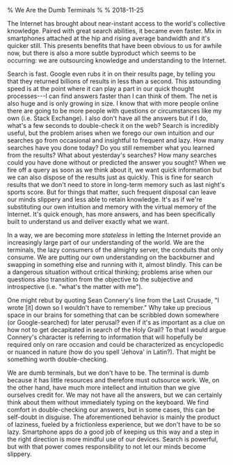 % We Are the Dumb Terminals
%
% 2018-11-25

The Internet has brought about near-instant access to the world's collective knowledge. Paired with great search abilities, it became even faster. Mix in smartphones attached at the hip and rising average bandwidth and it's quicker still. This presents benefits that have been obvious to us for awhile now, but there is also a more subtle byproduct which seems to be occurring: we are outsourcing knowledge and understanding to the Internet.

Search is fast. Google even rubs it in on their results page, by telling you that they returned billions of results in less than a second. This astounding speed is at the point where it can play a part in our quick thought processes---I can find answers faster than I can think of them. The net is also huge and is only growing in size. I know that with more people online there are going to be more people with questions or circumstances like my own (i.e. Stack Exchange). I also don't have all the answers but if I do, what's a few seconds to double-check it on the web? Search is incredibly useful, but the problem arises when we forego our own intuition and our searches go from occasional and insightful to frequent and lazy. How many searches have you done today? Do you still remember what you learned from the results? What about yesterday's searches? How many searches could you have done without or predicted the answer you sought? When we fire off a query as soon as we think about it, we want quick information but we can also dispose of the results just as quickly. This is fine for search results that we don't need to store in long-term memory such as last night's sports score. But for things that matter, such frequent disposal can leave our minds slippery and less able to retain knowledge. It's as if we're substituting our own intuition and memory with the virtual memory of the Internet. It's quick enough, has more answers, and has been specifically built to understand us and deliver exactly what we want.

In a way, we are becoming more *stateless* in letting the Internet provide an increasingly large part of our understanding of the world. We are the terminals, the lazy consumers of the almighty server, the conduits that only consume. We are putting our own understanding on the backburner and swapping in something else and running with it, almost blindly. This can be a dangerous situation without critical thinking; problems arise when our questions also transition from the objective to the subjective and introspective (i.e. "what's the matter with me").

One might rebut by quoting Sean Connery's line from the Last Crusade, "I wrote [it] down so I wouldn't have to remember." Why take up precious space in our brains for something that can be scribbled down somewhere (or Google-searched) for later perusal? even if it's as important as a clue on how not to get decapitated in search of the Holy Grail? To that I would argue Connery's character is referring to information that will hopefully be required only on rare occasion and could be characterized as encyclopedic or nuanced in nature (how do you spell 'Jehova' in Latin?). That might be something worth double-checking.

<!--The Internet has formed a path of lesser resistance and we are starting to travel that path more and more, letting more of our answers and understanding come from search results.-->

<!--Social systems and content aggregation on the web have become monopolies (Facebook, Instagram, YouTube, Twitch, Reddit, Twitter in Alexa's [top 50](https://www.alexa.com/topsites) global websites) and even with more content being made daily, the virtual world is becoming smaller as more people seem to have seen that one video, meme, or tweet. This spells danger for users who are spending more time online and naturally taking more cues from the Internet in curating their opinions, world views, or their character. With more permeation into the fabric of people's lives, extended use of these monopolistic sites fosters homogeneity and shrinks the real world too.-->

We are dumb terminals, but we don't have to be. The terminal is dumb because it has little resources and therefore must outsource work. We, on the other hand, have much more intellect and intuition than we give ourselves credit for. We may not have all the answers, but we can certainly think about them without immediately typing on the keyboard. We find comfort in double-checking our answers, but in some cases, this can be self-doubt in disguise. The aforementioned behavior is mainly the product of laziness, fueled by a frictionless experience, but we don't have to be so lazy. Smartphone apps do a good job of keeping us this way and a step in the right direction is more mindful use of our devices. Search is powerful, but with that power comes responsibility to not let our minds become slippery.

<!--

---


1. Quick Search
  - Internet speeds have increased to current level
  - Phones always on us
  - They have fast access to net
2. We forego own knowledge and use Internet's
      - We are lazy
        - Laziness takes the path of least resistance
      - We have quick search
        - We can type and have autocompleted results faster that we can think critically
      - Internet is huge and probably has answers for similar situations
        - More people online, more articles
        - We don't often have all the answers (come back to: but we have the intuition)
          - We also doubt our own answers/self (or find comfort in double-checking)
            - Come back to: double-checking is a form of doubt
3. We are dumb terminals
      - Terminals
        - Do little work, outsource to server b/c it's faster/easier
      - We are like terminals because we also outsource
        - We are stateless and have started depending on search results
            - Either search was warranted, the results could have been predicted, or the result has been forgotten
            - Dependence leads to more statelessness (e.g. more forgetful, just google again when I need it)
            - Worrisome
              - Monopoly sites making world smaller
              	- Same meme, video, tweet
              		- Empty vessels + smaller world = less to pick from and homogeneity
      - The terminal is really the phone, but thin, client-like characteristics have eeked out of the device, and into our person
        - We have become more like the device
4. We don't have to be
      - We have brain power and intuition
      - We don't have to be so lazy
        - One step in the right direction is to use our phones less
      - Outsourcing knowledge is unhealthy and will leave us worse off
      - Capable of thinking for ourselves



- Quick search => dumb terminal
- Dumb terminal => influenced by social media

- More people using internet
- Internet making world figuratively smaller through monopoly sites
	- Monopoly sites bubble up content either they or the populous wants everyone to see
	- There are enough people using the sites so that people don't have to leave front page to be satisfied (short-term)
- People aren't thinking, instead they're searching
	- It's as fast as thought processes, etc.
- B/c it's fast, people are outsources more questions to search
	- Laziness, terminal---server model
- This leads to statelessness where we are immediately discrediting our own critical thinking and going straight for the search bar
	- eval
- The more we become stateless the more we allow the Internet to make up our world view/character
- As the Internet becomes smaller, this statelessness and impressionability leaves us homogenized
	- Leaves the real world smaller as a result

- The terminal is really the phone, but thin, client-like characteristics have eeked out of the device, and into our person
	- We have become more like the device
-->